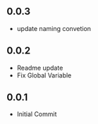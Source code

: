 ## 0.0.3

* update naming convetion

## 0.0.2

* Readme update
* Fix Global Variable

## 0.0.1

* Initial Commit
